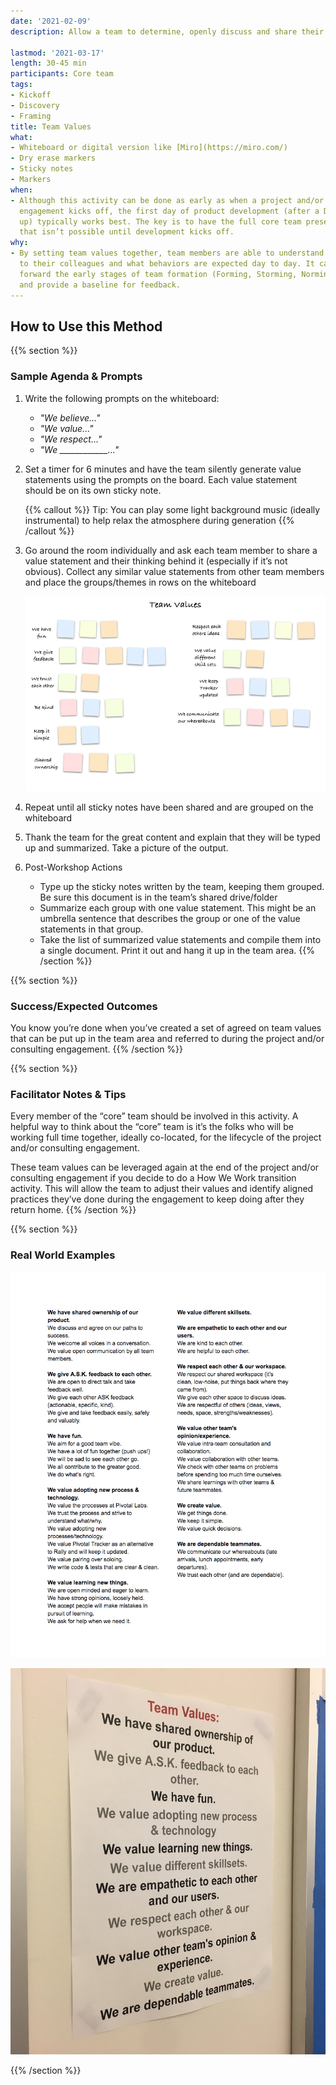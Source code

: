 ```yaml
---
date: '2021-02-09'
description: Allow a team to determine, openly discuss and share their team values

lastmod: '2021-03-17'
length: 30-45 min
participants: Core team
tags:
- Kickoff
- Discovery
- Framing
title: Team Values
what:
- Whiteboard or digital version like [Miro](https://miro.com/)
- Dry erase markers
- Sticky notes
- Markers
when:
- Although this activity can be done as early as when a project and/or consulting
  engagement kicks off, the first day of product development (after a D&F is wrapping
  up) typically works best. The key is to have the full core team present. Sometimes
  that isn’t possible until development kicks off.
why:
- By setting team values together, team members are able to understand what is important
  to their colleagues and what behaviors are expected day to day. It can help fast
  forward the early stages of team formation (Forming, Storming, Norming, and Performing)
  and provide a baseline for feedback.
---
```


## How to Use this Method

{{% section %}}
### Sample Agenda & Prompts
1. Write the following prompts on the whiteboard:
        
   - *"We believe..."*
   - *"We value..."*
   - *"We respect..."*
   - *"We ____________..."*

1. Set a timer for 6 minutes and have the team silently generate value statements using the prompts on the board. Each value statement should be on its own sticky note.

   {{% callout %}}
   Tip: You can play some light background music (ideally instrumental) to help relax the atmosphere during generation
   {{% /callout %}}

1. Go around the room individually and ask each team member to share a value statement and their thinking behind it (especially if it’s not obvious). Collect any similar value statements from other team members and place the groups/themes in rows on the whiteboard

   ![Illustration of team value sticky notes clustered into groups](images/step-3.png)

1. Repeat until all sticky notes have been shared and are grouped on the whiteboard

1. Thank the team for the great content and explain that they will be typed up and summarized. Take a picture of the output.

1. Post-Workshop Actions

   - Type up the sticky notes written by the team, keeping them grouped. Be sure this document is in the team’s shared drive/folder
   - Summarize each group with one value statement. This might be an umbrella sentence that describes the group or one of the value statements in that group.
   - Take the list of summarized value statements and compile them into a single document. Print it out and hang it up in the team area.
{{% /section %}}

{{% section %}}
### Success/Expected Outcomes
You know you’re done when you’ve created a set of agreed on team values that can be put up in the team area and referred to during the project and/or consulting engagement.
{{% /section %}}

{{% section %}}
### Facilitator Notes & Tips

Every member of the “core” team should be involved in this activity. A helpful way to think about the “core” team is it’s the folks who will be working full time together, ideally co-located, for the lifecycle of the project and/or consulting engagement.

These team values can be leveraged again at the end of the project and/or consulting engagement if you decide to do a How We Work transition activity. This will allow the team to adjust their values and identify aligned practices they’ve done during the engagement to keep doing after they return home.
{{% /section %}}

{{% section %}}
### Real World Examples

![Typed up list of grouped team values with a summarized value statement for each group](images/example-1.png)

![Summarized value statements up on the wall in team project area](images/example-2.jpeg)

{{% /section %}}
